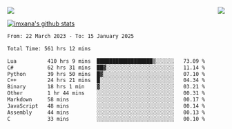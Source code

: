 <p>
  <a href="https://count.getloli.com/"><img src="https://count.getloli.com/get/@xana.readme?theme=moebooru-h"></a>
  <img src="https://weather-icon.journeyad.repl.co/@hangzhou?v=1" align="right">
</p>


<a href="https://github.com/imxana"><img align="center" src="https://github-readme-stats.vercel.app/api?username=imxana&show_icons=true&include_all_commits=true&hide_border=tru&custom_title=imxana%27s%20Github%20Stats" alt="imxana's github stats" /></a> 

<!--START_SECTION:waka-->

```txt
From: 22 March 2023 - To: 15 January 2025

Total Time: 561 hrs 12 mins

Lua          410 hrs 9 mins  ██████████████████▒░░░░░░   73.09 %
C#           62 hrs 31 mins  ██▓░░░░░░░░░░░░░░░░░░░░░░   11.14 %
Python       39 hrs 50 mins  █▓░░░░░░░░░░░░░░░░░░░░░░░   07.10 %
C++          24 hrs 21 mins  █░░░░░░░░░░░░░░░░░░░░░░░░   04.34 %
Binary       18 hrs 1 min    ▓░░░░░░░░░░░░░░░░░░░░░░░░   03.21 %
Other        1 hr 44 mins    ░░░░░░░░░░░░░░░░░░░░░░░░░   00.31 %
Markdown     58 mins         ░░░░░░░░░░░░░░░░░░░░░░░░░   00.17 %
JavaScript   48 mins         ░░░░░░░░░░░░░░░░░░░░░░░░░   00.14 %
Assembly     44 mins         ░░░░░░░░░░░░░░░░░░░░░░░░░   00.13 %
C            33 mins         ░░░░░░░░░░░░░░░░░░░░░░░░░   00.10 %
```

<!--END_SECTION:waka-->
